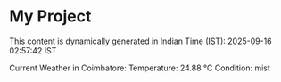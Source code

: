 # My Project

This content is dynamically generated in Indian Time (IST): 2025-09-16 02:57:42 IST


Current Weather in Coimbatore:
Temperature: 24.88 °C
Condition: mist
